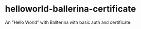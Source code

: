 # helloworld-ballerina-certificate
An "Hello World" with Ballterina with basic auth and certificate.

